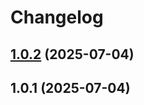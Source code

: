 # Changelog

## [1.0.2](https://github.com/d3xter666/release-please-monorepo-poc/compare/pckg-b-v1.0.1...pckg-b-v1.0.2) (2025-07-04)

## 1.0.1 (2025-07-04)
